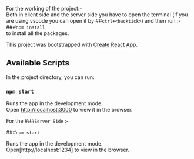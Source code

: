 For the working of the project:- <br />
Both in client side and the server side you have to open the terminal (if you are using vscode you can open it by ##`ctrl+<backtick>`)
and then run :-
###`npm install` <br />
to install all the packages. <br/>

This project was bootstrapped with [Create React App](https://github.com/facebook/create-react-app).

## Available Scripts

In the project directory, you can run:

### `npm start`

Runs the app in the development mode.<br />
Open [http://localhost:3000](http://localhost:3000) to view it in the browser.

For the ###`Server Side` :-

###`npm start`

Runs the app in the development mode.<br/>
Open[http://localhost:1234] to view in the browser. 